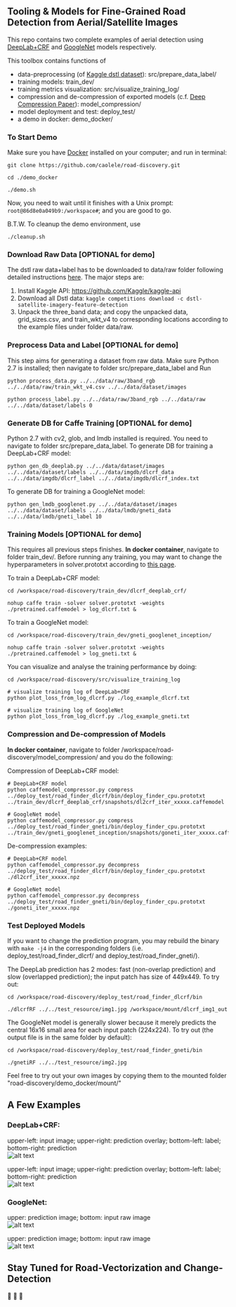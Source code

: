 ## Tooling & Models for Fine-Grained Road Detection from Aerial/Satellite Images

This repo contains two complete examples of aerial detection using [DeepLab+CRF](https://arxiv.org/abs/1606.00915) and [GoogleNet](https://arxiv.org/abs/1409.4842) models respectively.

This toolbox contains functions of
- data-preprocessing (of [Kaggle dstl dataset](https://www.kaggle.com/c/dstl-satellite-imagery-feature-detection/data)): src/prepare_data_label/
- training models: train_dev/
- training metrics visualization: src/visualize_training_log/
- compression and de-compression of exported models (c.f. [Deep Compression Paper](https://arxiv.org/pdf/1510.00149v5.pdf)): model_compression/
- model deployment and test: deploy_test/
- a demo in docker: demo_docker/

### To Start Demo
Make sure you have [Docker](https://www.docker.com/) installed on your computer; and run in terminal:
```
git clone https://github.com/caolele/road-discovery.git

cd ./demo_docker

./demo.sh
```
Now, you need to wait until it finishes with a Unix prompt: `root@86d8e0a049b9:/workspace#`; and you are good to go.

B.T.W. To cleanup the demo environment, use 
```
./cleanup.sh
```

### Download Raw Data [OPTIONAL for demo]
The dstl raw data+label has to be downloaded to data/raw folder following detailed instructions 
[here](https://www.kaggle.com/c/dstl-satellite-imagery-feature-detection/data). 
The major steps are:
1. Install Kaggle API: https://github.com/Kaggle/kaggle-api
1. Download all Dstl data: ```kaggle competitions download -c dstl-satellite-imagery-feature-detection```
1. Unpack the three_band data; and copy the unpacked data, grid_sizes.csv, and train_wkt_v4 
to corresponding locations according to the example files under folder data/raw.

### Preprocess Data and Label [OPTIONAL for demo]
This step aims for generating a dataset from raw data. Make sure Python 2.7 is installed; then navigate to folder src/prepare_data_label and Run
```
python process_data.py ../../data/raw/3band_rgb ../../data/raw/train_wkt_v4.csv ../../data/dataset/images

python process_label.py ../../data/raw/3band_rgb ../../data/raw ../../data/dataset/labels 0
```

### Generate DB for Caffe Training [OPTIONAL for demo]
Python 2.7 with cv2, glob, and lmdb installed is required. You need to navigate to folder src/prepare_data_label.
To generate DB for training a DeepLab+CRF model:
```
python gen_db_deeplab.py ../../data/dataset/images ../../data/dataset/labels ../../data/imgdb/dlcrf_data ../../data/imgdb/dlcrf_label ../../data/imgdb/dlcrf_index.txt
```
To generate DB for training a GoogleNet model:
```
python gen_lmdb_googlenet.py ../../data/dataset/images ../../data/dataset/labels ../../data/lmdb/gneti_data ../../data/lmdb/gneti_label 10
```

### Training Models [OPTIONAL for demo]
This requires all previous steps finishes. **In docker container**, navigate to folder train_dev/. Before running any training, you may want to change the hyperparameters in solver.prototxt according to [this page](https://github.com/BVLC/caffe/wiki/Solver-Prototxt).

To train a DeepLab+CRF model:
```
cd /workspace/road-discovery/train_dev/dlcrf_deeplab_crf/

nohup caffe train -solver solver.prototxt -weights ./pretrained.caffemodel > log_dlcrf.txt &
```
To train a GoogleNet model:
```
cd /workspace/road-discovery/train_dev/gneti_googlenet_inception/

nohup caffe train -solver solver.prototxt -weights ./pretrained.caffemodel > log_gneti.txt &
```

You can visualize and analyse the training performance by doing:
```
cd /workspace/road-discovery/src/visualize_training_log

# visualize training log of DeepLab+CRF
python plot_loss_from_log_dlcrf.py ./log_example_dlcrf.txt

# visualize training log of GoogleNet
python plot_loss_from_log_dlcrf.py ./log_example_gneti.txt
``` 


### Compression and De-compression of Models
**In docker container**, navigate to folder /workspace/road-discovery/model_compression/ and you do the following:

Compression of DeepLab+CRF model:
```
# DeepLab+CRF model
python caffemodel_compressor.py compress ../deploy_test/road_finder_dlcrf/bin/deploy_finder_cpu.prototxt ../train_dev/dlcrf_deeplab_crf/snapshots/dl2crf_iter_xxxxx.caffemodel

# GoogleNet model
python caffemodel_compressor.py compress ../deploy_test/road_finder_gneti/bin/deploy_finder_cpu.prototxt ../train_dev/gneti_googlenet_inception/snapshots/goneti_iter_xxxxx.caffemodel
```

De-compression examples:
```
# DeepLab+CRF model
python caffemodel_compressor.py decompress ../deploy_test/road_finder_dlcrf/bin/deploy_finder_cpu.prototxt ./dl2crf_iter_xxxxx.npz

# GoogleNet model
python caffemodel_compressor.py decompress ../deploy_test/road_finder_gneti/bin/deploy_finder_cpu.prototxt ./goneti_iter_xxxxx.npz
```

### Test Deployed Models
If you want to change the prediction program, you may rebuild the binary with ```make -j4``` in the corresponding folders (i.e. deploy_test/road_finder_dlcrf/ and deploy_test/road_finder_gneti/).  

The DeepLab prediction has 2 modes: fast (non-overlap prediction) and slow (overlapped prediction); the input patch has size of 449x449. To try out:
```
cd /workspace/road-discovery/deploy_test/road_finder_dlcrf/bin

./dlcrfRF ../../test_resource/img1.jpg /workspace/mount/dlcrf_img1_out
```

The GoogleNet model is generally slower because it merely predicts the central 16x16 small area for each input patch (224x224). To try out (the output file is in the same folder by default):
```
cd /workspace/road-discovery/deploy_test/road_finder_gneti/bin

./gnetiRF ../../test_resource/img2.jpg
```
Feel free to try out your own images by copying them to the mounted folder "road-discovery/demo_docker/mount/"

## A Few Examples
### DeepLab+CRF:
upper-left: input image; upper-right: prediction overlay; bottom-left: label; bottom-right: prediction  
![alt text](./demo_docker/mount/dlcrf1.jpg)

upper-left: input image; upper-right: prediction overlay; bottom-left: label; bottom-right: prediction  
![alt text](./demo_docker/mount/dlcrf2.jpg)

### GoogleNet:
upper: prediction image; bottom: input raw image  
![alt text](./demo_docker/mount/gneti1.jpg)

upper: prediction image; bottom: input raw image  
![alt text](./demo_docker/mount/gneti2.jpg)


## Stay Tuned for Road-Vectorization and Change-Detection 
:see_no_evil: :hear_no_evil:  :speak_no_evil: